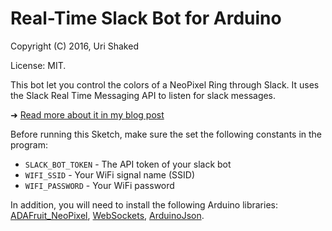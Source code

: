 # Real-Time Slack Bot for Arduino

Copyright (C) 2016, Uri Shaked

License: MIT.

This bot let you control the colors of a NeoPixel Ring through Slack. It uses the Slack Real Time Messaging API to listen for slack messages.

➜ [Read more about it in my blog post](https://medium.com/@urish/how-to-connect-your-t-shirt-to-slack-using-arduino-90761201d70f)

Before running this Sketch, make sure the set the following constants in the program:

* `SLACK_BOT_TOKEN` - The API token of your slack bot
* `WIFI_SSID` - Your WiFi signal name (SSID)
* `WIFI_PASSWORD` - Your WiFi password

In addition, you will need to install the following Arduino libraries: [ADAFruit_NeoPixel](https://github.com/adafruit/Adafruit_NeoPixel), [WebSockets](https://github.com/Links2004/arduinoWebSockets), [ArduinoJson](https://github.com/bblanchon/ArduinoJson).
